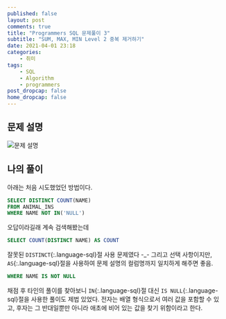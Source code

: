 ```yaml
---
published: false
layout: post
comments: true
title: "Programmers SQL 문제풀이 3"
subtitle: "SUM, MAX, MIN Level 2 중복 제거하기"
date: 2021-04-01 23:18
categories:
    - 취미
tags:
    - SQL
    - Algorithm
    - programmers
post_dropcap: false
home_dropcap: false
---
```


## 문제 설명

![문제 설명](//cdn.jsdelivr.net/gh/selosele/selosele.github.io/assets/images/post/programmers-sql-59408_img01.png)

## 나의 풀이

아래는 처음 시도했었던 방법이다.

```sql
SELECT DISTINCT COUNT(NAME)
FROM ANIMAL_INS
WHERE NAME NOT IN('NULL')
```

오답이라길래 계속 검색해봤는데

```sql
SELECT COUNT(DISTINCT NAME) AS COUNT
```

잘못된 ```DISTINCT```{:.language-sql}절 사용 문제였다 -_- 그리고 선택 사항이지만, ```AS```{:.language-sql}절을 사용하여 문제 설명의 컬럼명까지 일치하게 해주면 좋음.

```sql
WHERE NAME IS NOT NULL
```

채점 후 타인의 풀이를 찾아보니 ```IN```{:.language-sql}절 대신 ```IS NULL```{:.language-sql}절을 사용한 풀이도 제법 있었다. 전자는 배열 형식으로서 여러 값을 포함할 수 있고, 후자는 그 반대일뿐만 아니라 애초에 비어 있는 값을 찾기 위함이라고 한다.